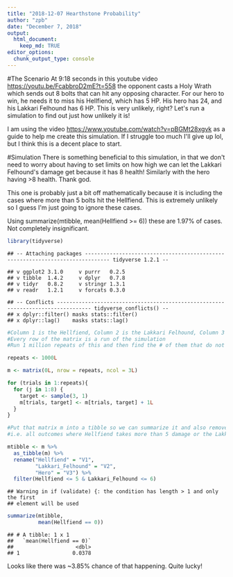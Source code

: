 ```yaml
---
title: "2018-12-07 Hearthstone Probability"
author: "zpb"
date: "December 7, 2018"
output:
  html_document:
    keep_md: TRUE
editor_options: 
  chunk_output_type: console
---
```




#The Scenario
At 9:18 seconds in this youtube video https://youtu.be/FcabbroD2mE?t=558 the opponent casts a Holy Wrath which sends out 8 bolts that can hit any opposing character. For our hero to win, he needs it to miss his Hellfiend, which has 5 HP. His hero has 24, and his Lakkari Felhound has 6 HP. This is very unlikely, right? Let's run a simulation to find out just how unlikely it is!

I am using the video https://www.youtube.com/watch?v=pBGMt28xgvk as a guide to help me create this simulation. If I struggle too much I'll give up lol, but I think this is a decent place to start.

#Simulation
There is something beneficial to this simulation, in that we don't need to worry about having to set limits on how high we can let the Lakkari Felhound's damage get because it has 8 health! Similarly with the hero having >8 health. Thank god.

This one is probably just a bit off mathematically because it is including the cases where more than 5 bolts hit the Hellfiend. This is extremely unlikely so I guess I'm just going to ignore these cases.

Using summarize(mtibble, mean(Hellfiend >= 6)) these are 1.97% of cases. Not completely insignificant. 

```r
library(tidyverse)
```

```
## -- Attaching packages ------------------------------------------------------------------------------ tidyverse 1.2.1 --
```

```
## v ggplot2 3.1.0     v purrr   0.2.5
## v tibble  1.4.2     v dplyr   0.7.8
## v tidyr   0.8.2     v stringr 1.3.1
## v readr   1.2.1     v forcats 0.3.0
```

```
## -- Conflicts --------------------------------------------------------------------------------- tidyverse_conflicts() --
## x dplyr::filter() masks stats::filter()
## x dplyr::lag()    masks stats::lag()
```

```r
#Column 1 is the Hellfiend, Column 2 is the Lakkari Felhound, Column 3 is the hero
#Every row of the matrix is a run of the simulation
#Run 1 million repeats of this and then find the # of them that do not have any damage on the hellfiend

repeats <- 1000L

m <- matrix(0L, nrow = repeats, ncol = 3L)

for (trials in 1:repeats){
  for (j in 1:8) {
    target <- sample(3, 1)
    m[trials, target] <- m[trials, target] + 1L
  }
}

#Put that matrix m into a tibble so we can summarize it and also remove all of the outcomes that aren't possible
#i.e. all outcomes where Hellfiend takes more than 5 damage or the Lakkari Felhound takes more than 6

mtibble <- m %>%
  as_tibble(m) %>%
  rename("Hellfiend" = "V1",
         "Lakkari_Felhound" = "V2",
         "Hero" = "V3") %>%
  filter(Hellfiend <= 5 & Lakkari_Felhound <= 6)
```

```
## Warning in if (validate) {: the condition has length > 1 and only the first
## element will be used
```

```r
summarize(mtibble,
          mean(Hellfiend == 0))
```

```
## # A tibble: 1 x 1
##   `mean(Hellfiend == 0)`
##                    <dbl>
## 1                 0.0378
```

Looks like there was ~3.85% chance of that happening. Quite lucky!
